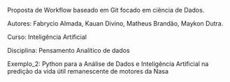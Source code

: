 Proposta de Workflow baseado em Git focado em ciência de Dados.

Autores: Fabrycio Almada, Kauan Divino, Matheus Brandão, Maykon Dutra.

Curso: Inteligência Artificial

Disciplina: Pensamento Analítico de dados

Exemplo_2: Python para a Análise de Dados e Inteligência Artificial na predição da vida útil remanescente de motores da Nasa